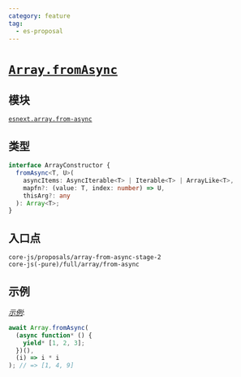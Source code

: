 ```yaml
---
category: feature
tag:
  - es-proposal
---
```


# [`Array.fromAsync`](https://github.com/tc39/proposal-array-from-async)

## 模块

[`esnext.array.from-async`](https://github.com/zloirock/core-js/blob/master/packages/core-js/modules/esnext.array.from-async.js)

## 类型

```ts
interface ArrayConstructor {
  fromAsync<T, U>(
    asyncItems: AsyncIterable<T> | Iterable<T> | ArrayLike<T>,
    mapfn?: (value: T, index: number) => U,
    thisArg?: any
  ): Array<T>;
}
```

## 入口点

```
core-js/proposals/array-from-async-stage-2
core-js(-pure)/full/array/from-async
```

## 示例

[_示例_](https://goo.gl/Jt7SsD):

```js
await Array.fromAsync(
  (async function* () {
    yield* [1, 2, 3];
  })(),
  (i) => i * i
); // => [1, 4, 9]
```
